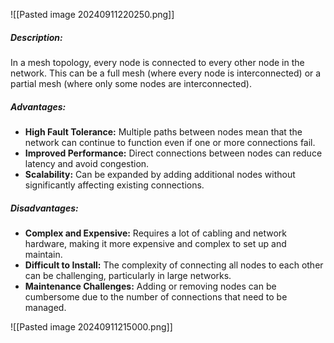 ![[Pasted image 20240911220250.png]]
##### Description:

In a mesh topology, every node is connected to every other node in the network. This can be a full mesh (where every node is interconnected) or a partial mesh (where only some nodes are interconnected).

##### Advantages:

- **High Fault Tolerance:** Multiple paths between nodes mean that the network can continue to function even if one or more connections fail.
- **Improved Performance:** Direct connections between nodes can reduce latency and avoid congestion.
- **Scalability:** Can be expanded by adding additional nodes without significantly affecting existing connections.

##### Disadvantages:

- **Complex and Expensive:** Requires a lot of cabling and network hardware, making it more expensive and complex to set up and maintain.
- **Difficult to Install:** The complexity of connecting all nodes to each other can be challenging, particularly in large networks.
- **Maintenance Challenges:** Adding or removing nodes can be cumbersome due to the number of connections that need to be managed.

![[Pasted image 20240911215000.png]]
